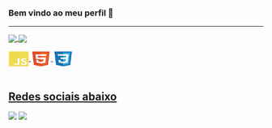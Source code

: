 ### Bem vindo ao meu perfil 👋
<hr>
<div>
   <a href="https://github.com/NoClick11">
   <img align="center" height="160" src="https://github-readme-stats.vercel.app/api?username=NoClick11&show_icons=true&theme=transparent&include_all_commits=true&count_private=true"/>
   <img align="center" height="160" src="https://github-readme-stats.vercel.app/api/top-langs/?username=NoClick11&layout=compact&langs_count=6&theme=transparent"/>
</div>

    
<div style="display: inline_block"><br>
  <img align="center" alt="Js" height="30" width="40" src="https://raw.githubusercontent.com/devicons/devicon/master/icons/javascript/javascript-plain.svg">
  <img align="center" alt="HTML" height="30" width="40" src="https://raw.githubusercontent.com/devicons/devicon/master/icons/html5/html5-original.svg">
  <img align="center" alt="CSS" height="30" width="40" src="https://raw.githubusercontent.com/devicons/devicon/master/icons/css3/css3-original.svg">
  <!--<img align="center" alt="C-Sharp" height="30" width="40" src="https://raw.githubusercontent.com/devicons/devicon/master/icons/csharp/csharp-original.svg">-->
  <!--<img align="center" alt="Python" height="30" width="40" src="https://raw.githubusercontent.com/devicons/devicon/master/icons/python/python-original.svg">-->
  
</div>
 
<br>

 Redes sociais abaixo
--------
 
<div>  
  <a href="https://www.linkedin.com/in/manuel-bahamonde-200237293/" target="_blank"><img src="https://img.shields.io/badge/-LinkedIn-%230077B5?style=for-the-badge&logo=linkedin&logoColor=white" target="_blank"></a>
  <a href = "mailto:bahamonde.boullosa@gmail.com"><img src="https://img.shields.io/badge/-Gmail-%23333?style=for-the-badge&logo=gmail&logoColor=white" target="_blank"></a>
</div>

